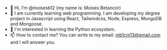 - 👋 Hi, I’m @moisesb12 (my name is: Moises Betancor)
- 🌱 I am currently learning web programming. I am developing my degree project in Javascript using React, Tailwindcss, Node, Express, MongoDB and Mongoose.
- 👀 I'm interested in learning the Python ecosystem.
- 📫 How to contact me? You can write to my email: mb1cm13@gmail.com and I will answer you.
